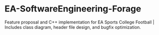 # EA-SoftwareEngineering-Forage
Feature proposal and C++ implementation for EA Sports College Football | Includes class diagram, header file design, and bugfix optimization.
